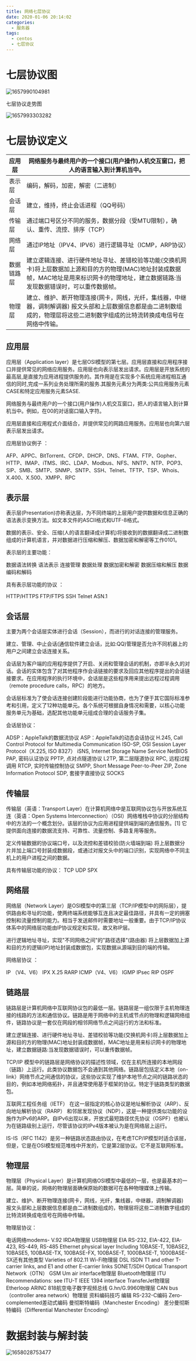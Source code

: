 ```yaml
---
title: 网络七层协议
date: 2020-01-06 20:14:02
categories:
  - 服务器
tags:
  - centos 
  - 七层协议
---
```


# 七层协议图

![1657990104981](网络七层协议/1657990104981.png)

七层协议走势图

 ![1657993303282](网络七层协议/1657993303282.png)

# 七层协议定义

| 应用层     | 网络服务与最终用户的一个接口(用户操作)人机交互窗口，把人的语言输入到计算机当中。 |
| ---------- | ------------------------------------------------------------ |
| 表示层     | 编码，解码，加密，解密（二进制）                             |
| 会话层     | 建立，维持，终止会话进程（QQ号码）                           |
| 传输层     | 通过端口号区分不同的服务，数据分段（受MTU限制），确认、重传、流控、排序（TCP） |
| 网络层     | 通过IP地址（IPV4、IPV6）进行逻辑寻址（ICMP，ARP协议）        |
| 数据链路层 | 建立逻辑连接、进行硬件地址寻址、差错校验等功能(交换机网卡)将上层数据加上源和目的方的物理(MAC)地址封装成数据帧，MAC地址是用来标识网卡的物理地址，建立数据链路:当发现数据错误时，可以重传数据帧。 |
| 物理层     | 建立、维护、断开物理连接(网卡，网线，光纤，集线器，中继器，调制解调器) 报文头部和上层数据信息都是由二进制数组成的，物理层将这些二进制数字组成的比特流转换成电信号在网络中传输。 |

## 应用层

应用层（Application layer）是七层OSI模型的第七层。应用层直接和应用程序接口并提供常见的网络应用服务。应用层也向表示层发出请求。应用层是开放系统的最高层,是直接为应用进程提供服务的。其作用是在实现多个系统应用进程相互通信的同时,完成一系列业务处理所需的服务.其服务元素分为两类:公共应用服务元素CASE和特定应用服务元素SASE.

网络服务与最终用户的一个接口(用户操作)人机交互窗口，把人的语言输入到计算机当中。例如，在00的对话窗口输入字符。 

应用层直接和应用程式介面结合，并提供常见的网路应用服务。应用层也向第六层表示层发出请求。 

应用层协议例子 ：

AFP、APPC、BitTorrent、CFDP、DHCP、DNS、FTAM、FTP、Gopher、HTTP、IMAP、iTMS、IRC、LDAP、Modbus、NFS、NNTP、NTP、POP3、SIP、SMB、SMTP、SNMP、SNTP、SSH、Telnet、TFTP、TSP、Whois、X.400、X.500、XMPP、RPC

## 表示层

表示层(Presentation)亦称表达层，为不同终端的上层用户提供数据和信息正确的语法表示变换方法。如文本文件的ASCII格式和UTF-8格式。

数据的表示、安全、压缩(人的语言翻译成计算机)将接收到的数据翻译成二进制数组成的计算机语言，并对数据进行压缩和解压、数据加密和解密等工作0101。 

表示层的主要功能：

数据语法转换
语法表示
连接管理
数据处理
	数据加密和解密
	数据压缩和解压
	数据编码和解码

具有表示层功能的协议 ：

HTTP/HTTPS
FTP/FTPS
SSH
Telnet
ASN.1

## 会话层

主要为两个会话层实体进行会话（Session），而进行的对话连接的管理服务。

建立、管理、中止会话(通信软件建立会话，比如:QQ)管理是否允许不同机器上的用户之间建立会话连接关系。 

会话层为客户端的应用程序提供了开启、关闭和管理会话的机制，亦即半永久的对话。会话的实体包含了对其他程序作会话链接的要求及回应其他程序提出的会话链接要求。在应用程序的执行环境中，会话层是这些程序用来提出远程过程调用（remote procedure calls，RPC）的地方。

会话层标准为了使会话连接创建阶段能进行功能协商，也为了便于其它国际标准参考和引用，定义了12种功能单元。各个系统可根据自身情况和需要，以核心功能服务单元为基础，选配其他功能单元组成合理的会话服务子集。

会话层协议：

ADSP：AppleTalk的数据流协议
ASP：AppleTalk的动态会话协议
H.245, Call Control Protocol for Multimedia Communication
ISO-SP, OSI Session Layer Protocol（X.225, ISO 8327）
iSNS, Internet Storage Name Service
NetBIOS
PAP, 密码认证协议
PPTP, 点对点隧道协议
L2TP, 第二层隧道协议
RPC, 远程过程调用
RTCP, 实时传输控制协议
SMPP, Short Message Peer-to-Peer
ZIP, Zone Information Protocol
SDP, 套接字直接协议
SOCKS

## 传输层

传输层（英语：Transport Layer）在计算机网络中是互联网协议包与开放系统互连（英语：Open Systems Interconnection）（OSI）网络堆栈中协议的分层结构中的方法的一个概念划分。该层的协议为应用进程提供端到端的通信服务。[1] 它提供面向连接的数据流支持、可靠性、流量控制、多路复用等服务。

定义传输数据的协议端口号，以及流控和差错校验(防火墙端到端) 将上层数据分片并加上端口号封装成数据段，或通过对报文头中的端口识别，实现网络中不同主机上的用户进程之间的数据。 

具有传输层功能的协议：
TCP
UDP
SPX

## 网络层

网络层（Network Layer）是OSI模型中的第三层（TCP/IP模型中的网际层），提供路由和寻址的功能，使两终端系统能够互连且决定最佳路径，并具有一定的拥塞控制和流量控制的能力。相当于发送邮件时需要地址一般重要。由于TCP/IP协议体系中的网络层功能由IP协议规定和实现，故又称IP层。

进行逻辑地址寻址，实现"不同网络之间"的"路径选择"(路由器) 将上层数据加上源和目的方的逻辑(IP)地址封装成数据包，实现数据从源端到目的端的传输。 

网络层协议 ：

IP （V4、V6）
IPX
X.25
RARP
ICMP（V4、V6）
IGMP
IPsec
RIP
OSPF

## 链路层

链路层是计算机网络中互联网协议包的最低一层。链路层是一组仅限于主机物理连接的线路的方法和通信协议。链路是用于网络中的主机或节点的物理和逻辑网络组件，链路协议是一套仅在网段的相邻网络节点之间运行的方法和标准。

建立逻辑连接、进行硬件地址寻址、差错校验等功能(交换机网卡)将上层数据加上源和目的方的物理(MAC)地址封装成数据帧，MAC地址是用来标识网卡的物理地址，建立数据链路:当发现数据错误时，可以重传数据帧。 

TCP/IP 模型中的链路层是网络协议的描述性领域，仅在主机所连接的本地网段（链路）上运行。此类协议数据包不会通到其他网络。链路层包括定义本地（on-link）网络节点之间通信的协议，这些协议实现了维护本地节点之间的链路状态的目的，例如本地网络拓扑，并且通常使用基于框架的协议。特定于链路类型的数据包。

互联网工程任务组（IETF） 在这一层指定的核心协议是地址解析协议（ARP）、反向地址解析协议（RARP） 和邻居发现协议（NDP），这是一种提供类似功能的设施作为IPv6的ARP。自IPv6出现以来，开放式最短路径优先协议（OSPF）也被认为在链路级别上运行，尽管该协议的IPv4版本被认为是在网络层上运行。

IS-IS（RFC 1142）是另一种链路状态路由协议，在考虑TCP/IP模型时适合该层，但是，它是在OSI模型规范堆栈中开发的，它是第2层协议。它不是互联网标准。

## 物理层

物理层（Physical Layer）是计算机网络OSI模型中最低的一层，也是最基本的一层。简单的说，网络的物理层面确保原始的数据可在各种物理媒体上传输。

建立、维护、断开物理连接(网卡，网线，光纤，集线器，中继器，调制解调器) 报文头部和上层数据信息都是由二进制数组成的，物理层将这些二进制数字组成的比特流转换成电信号在网络中传输。 

物理层协议：

电话网络modems- V.92
IRDA物理层
USB物理层
EIA RS-232, EIA-422, EIA-423, RS-449, RS-485
Ethernet physical layer Including 10BASE-T, 10BASE2, 10BASE5, 100BASE-TX, 100BASE-FX, 100BASE-T, 1000BASE-T, 1000BASE-SX还有其他类型
Varieties of 802.11 Wi-Fi物理层
DSL
ISDN
T1 and other T-carrier links, and E1 and other E-carrier links
SONET/SDH
Optical Transport Network（OTN）
GSM Um air interface物理层
Bluetooth物理层
ITU Recommendations: see ITU-T
IEEE 1394 interface
TransferJet物理层
Etherloop
ARINC 818航空电子数字视频总线
G.hn/G.9960物理层
CAN bus（controller area network）物理层
资料编码技巧
编辑
RS-232-C编码
Zero-complemented差动式编码
曼彻斯特编码（Manchester Encoding）
差分曼彻斯特编码（Differential Manchester Encoding）

# 数据封装与解封装

![1658028753477](网络七层协议/1658028753477.png)

